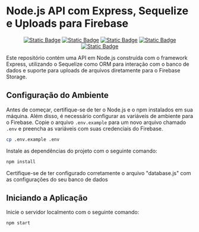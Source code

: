 # Node.js API com Express, Sequelize e Uploads para Firebase
<div align='center'>

  [![Static Badge](https://img.shields.io/badge/10.2.4-white?style=flat-square&logo=npm&logoColor=%23CB3837&label=npm&labelColor=gray&color=orange)](https://docs.npmjs.com/)
  [![Static Badge](https://img.shields.io/badge/18-white?style=flat-square&logo=nodedotjs&logoColor=dark-green&label=nodejs&labelColor=gray&color=%23339933)](https://nodejs.org/en)
  [![Static Badge](https://img.shields.io/badge/app-white?style=flat-square&logo=Firebase&logoColor=yellow&label=firebase&labelColor=gray&color=%23FFCA28)](https://firebase.google.com/?hl=pt)
  [![Static Badge](https://img.shields.io/badge/orm-white?style=flat-square&logo=Sequelize&logoColor=cyan&label=sequelize%20v6&labelColor=gray&color=%2352B0E7)](https://sequelize.org/)
  [![Static Badge](https://img.shields.io/badge/js-white?style=flat-square&logo=dotenv&logoColor=yellow&label=dotenv&labelColor=grey&color=%23ECD53F)](https://www.npmjs.com/package/dotenv)

</div>

Este repositório contém uma API em Node.js construída com o framework Express, utilizando o Sequelize como ORM para interação com o banco de dados e suporte para uploads de arquivos diretamente para o Firebase Storage.

## Configuração do Ambiente

Antes de começar, certifique-se de ter o Node.js e o npm instalados em sua máquina. Além disso, é necessário configurar as variáveis de ambiente para o Firebase. Copie o arquivo `.env.example` para um novo arquivo chamado `.env` e preencha as variáveis com suas credenciais do Firebase.

```bash
cp .env.example .env

```

Instale as dependências do projeto com o seguinte comando:
```bash
npm install
```
Certifique-se de ter configurado corretamente o arquivo "database.js" com as configurações do seu banco de dados

## Iniciando a Aplicação

Inicie o servidor localmento com o seguinte comando:
```bash
npm start
```
